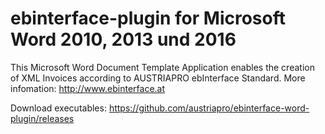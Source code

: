 # ebinterface-plugin for Microsoft Word 2010, 2013 und 2016

This Microsoft Word Document Template Application enables the creation of XML Invoices according to AUSTRIAPRO ebInterface Standard.
More infomation: http://www.ebinterface.at

Download executables: https://github.com/austriapro/ebinterface-word-plugin/releases



